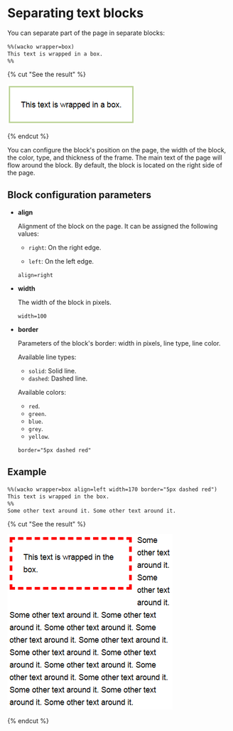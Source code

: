 # Separating text blocks

You can separate part of the page in separate blocks:

```
%%(wacko wrapper=box)
This text is wrapped in a box.
%%
```

{% cut "See the result" %}

![](../../_assets/wiki/wrapper_box_simple.png)

{% endcut %}

You can configure the block's position on the page, the width of the block, the color, type, and thickness of the frame. The main text of the page will flow around the block. By default, the block is located on the right side of the page.

## Block configuration parameters

- **align**

    Alignment of the block on the page. It can be assigned the following values:

    - `right`: On the right edge.

    - `left`: On the left edge.

    ```
    align=right
    ```

- **width**

    The width of the block in pixels.

    ```
    width=100
    ```

- **border**

    Parameters of the block's border: width in pixels, line type, line color.

    Available line types:
    - `solid`: Solid line.
    - `dashed`: Dashed line.

    Available colors:
    - `red`.
    - `green`.
    - `blue`.
    - `grey`.
    - `yellow`.

    ```
    border="5px dashed red"
    ```

## Example

```
%%(wacko wrapper=box align=left width=170 border="5px dashed red")
This text is wrapped in the box.
%%
Some other text around it. Some other text around it.
```

{% cut "See the result" %}

![](../../_assets/wiki/wrapper_box.png)

{% endcut %}

